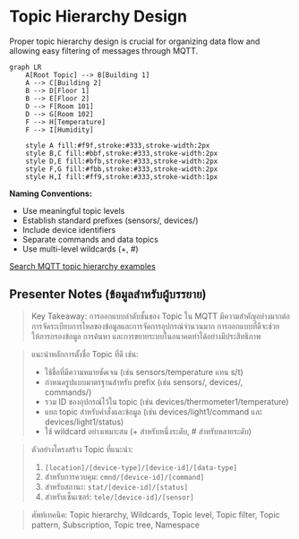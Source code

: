 # Topic Hierarchy Design

Proper topic hierarchy design is crucial for organizing data flow and allowing easy filtering of messages through MQTT.

```mermaid
graph LR
    A[Root Topic] --> B[Building 1]
    A --> C[Building 2]
    B --> D[Floor 1]
    B --> E[Floor 2]
    D --> F[Room 101]
    D --> G[Room 102]
    F --> H[Temperature]
    F --> I[Humidity]
    
    style A fill:#f9f,stroke:#333,stroke-width:2px
    style B,C fill:#bbf,stroke:#333,stroke-width:2px
    style D,E fill:#bfb,stroke:#333,stroke-width:2px
    style F,G fill:#fbb,stroke:#333,stroke-width:2px
    style H,I fill:#ff9,stroke:#333,stroke-width:1px
```

**Naming Conventions:**
- Use meaningful topic levels
- Establish standard prefixes (sensors/, devices/)
- Include device identifiers
- Separate commands and data topics
- Use multi-level wildcards (+, #)

[Search MQTT topic hierarchy examples](https://www.google.com/search?q=MQTT+topic+hierarchy+design+examples&tbm=isch)

## Presenter Notes (ข้อมูลสำหรับผู้บรรยาย)

> Key Takeaway: การออกแบบลำดับชั้นของ Topic ใน MQTT มีความสำคัญอย่างมากต่อการจัดระเบียบการไหลของข้อมูลและการจัดการอุปกรณ์จำนวนมาก การออกแบบที่ดีจะช่วยให้การกรองข้อมูล การค้นหา และการขยายระบบในอนาคตทำได้อย่างมีประสิทธิภาพ

> แนะนำหลักการตั้งชื่อ Topic ที่ดี เช่น:
> - ใช้ชื่อที่มีความหมายชัดเจน (เช่น sensors/temperature แทน s/t)
> - กำหนดรูปแบบมาตรฐานสำหรับ prefix (เช่น sensors/, devices/, commands/)
> - รวม ID ของอุปกรณ์ไว้ใน topic (เช่น devices/thermometer1/temperature)
> - แยก topic สำหรับคำสั่งและข้อมูล (เช่น devices/light1/command และ devices/light1/status)
> - ใช้ wildcard อย่างเหมาะสม (+ สำหรับหนึ่งระดับ, # สำหรับหลายระดับ)

> ตัวอย่างโครงสร้าง Topic ที่แนะนำ:
> 1. `[location]/[device-type]/[device-id]/[data-type]`
> 2. สำหรับการควบคุม: `cmnd/[device-id]/[command]`
> 3. สำหรับสถานะ: `stat/[device-id]/[status]`
> 4. สำหรับเซ็นเซอร์: `tele/[device-id]/[sensor]`

> ศัพท์เทคนิค: Topic hierarchy, Wildcards, Topic level, Topic filter, Topic pattern, Subscription, Topic tree, Namespace
